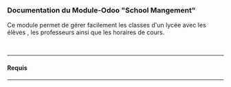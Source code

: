 <h3>Documentation du Module-Odoo "School Mangement"</h3>

<p>Ce module permet de gérer facilement les classes d'un lycée avec les élèves , les professeurs ainsi que les horaires de cours.</p>
<br>
<hr>
<h4>Requis</h4>
<hr>

